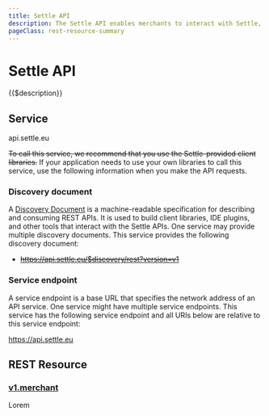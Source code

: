 ```yaml
---
title: Settle API
description: The Settle API enables merchants to interact with Settle, registering POS, shortlinks for QR scans, payment requests, permission requests for end user info and more.
pageClass: rest-resource-summary
---
```


# Settle API

{{$description}}

## Service

<div class="md-api_reference_method_heading">

api.settle.eu

</div>

~~To call this service, we recommend that you use the Settle-provided <span class="url">client libraries</span>.~~ If your application needs to use your own libraries to call this service, use the following information when you make the API requests.

### Discovery document

A [Discovery Document](/discovery/v1/reference/apis/) is a machine-readable specification for describing and consuming REST APIs. It is used to build client libraries, IDE plugins, and other tools that interact with the Settle APIs. One service may provide multiple discovery documents. This service provides the following discovery document:

- ~~<span class="url">https://api.settle.eu/$discovery/rest?version=v1</span>~~

### Service endpoint

A service endpoint is a base URL that specifies the network address of an API service. One service might have multiple service endpoints. This service has the following service endpoint and all URIs below are relative to this service endpoint:

<div class="md-api_reference_method_heading">

https://api.settle.eu

</div>

## REST Resource

<div class="md-api_reference_FiraCode">

### [v1.merchant](/api/reference/rest/v1/merchant/)

<!-- <RestReferenceResourceSummaryHeader /> -->

Lorem

<RestReferenceEntry resource="merchant.payment.request" />

<RestReferenceEntry resource="merchant.payment.request.outcome" />

<!-- <RestReferenceResourceSummaryEntry
    method="getProfile"
    description="Get merchant info."
    request="post"
    linkText="/merchant/{merchant_id}/"
    url="/api/reference/rest/v1/merchant/getProfile/"
/> -->

<!-- <RestReferenceResourceSummaryEntry
    method="lookup"
    description="Perform a Merchant Lookup."
    request="get"
    linkText="/api/reference/rest/v1/merchant/lookup/"
    url="/api/reference/rest/v1/merchant/lookup/"
/> -->

<!-- ### [v1.merchant.paymentRequest](/api/reference/rest/v1/merchant.paymentRequest/) -->

<!-- <RestReferenceResourceSummaryHeader /> -->

<!-- <RestReferenceResourceSummaryEntry
    method="getProfile"
    description="Get merchant info."
    request="post"
    linkText="/merchant/{merchant_id}/"
    url="/api/reference/rest/v1/merchant/getProfile/"
/> -->

<!-- | Methods                                                          |                                                                                                                                                     |
| :--------------------------------------------------------------- | --------------------------------------------------------------------------------------------------------------------------------------------------- |
| [create](/api/reference/rest/v1/merchant.paymentRequest/create/) | <span class="badge post small">POST</span> /merchant/v1/payment_request/<br><br>Create a Payment Request.                                           |
| [list](/api/reference/rest/v1/merchant.paymentRequest/list/)     | <span class="badge get small">GET</span> /merchant/v1/payment_request/<br><br>List all Payment Requests.                                            |
| [modify](/api/reference/rest/v1/merchant.paymentRequest/modify/) | <span class="badge put small">PUT</span> /merchant/v1/payment_request/{tid}/<br><br>Update, reauthorize, capture, release or abort payment request. |
| [get](/api/reference/rest/v1/merchant.paymentRequest/get/)       | <span class="badge get small">GET</span> /merchant/v1/payment_request/{tid}/<br><br>Get outcome info for a payment request, ReAuth or capture.      | -->

</div>

